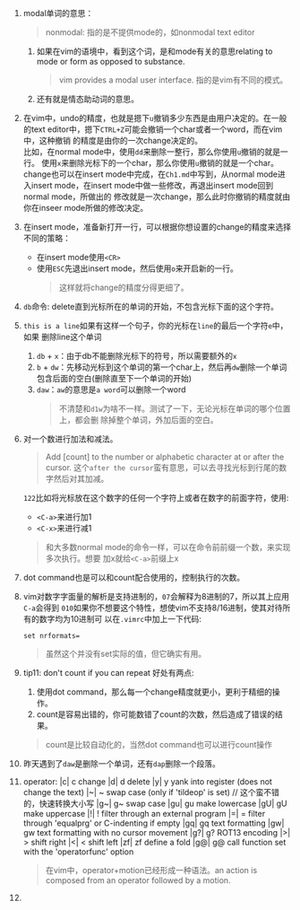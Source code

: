 1. modal单词的意思：

   > nonmodal: 指的是不提供mode的，如nonmodal text editor

   1. 如果在vim的语境中，看到这个词，是和mode有关的意思relating to mode or form
      as opposed to substance.

	  > vim provides a modal user interface. 指的是vim有不同的模式。
	  
   2. 还有就是情态助动词的意思。

2. 在vim中，undo的精度，也就是摁下`u`撤销多少东西是由用户决定的。在一般的text 
   editor中，摁下`CTRL+Z`可能会撤销一个char或者一个word，而在vim中，这种撤销
   的精度是由你的一次change决定的。<br>
   比如，在normal mode中，使用`dd`来删除一整行，那么你使用`u`撤销的就是一行。
   使用`x`来删除光标下的一个char，那么你使用`u`撤销的就是一个char。<br>
   change也可以在insert mode中完成，在`Ch1.md`中写到，从normal mode进入insert
   mode，在insert mode中做一些修改，再退出insert mode回到normal mode，所做出的
   修改就是一次change，那么此时你撤销的精度就由你在inseer mode所做的修改决定。

3. 在insert mode，准备新打开一行，可以根据你想设置的change的精度来选择不同的策略：
   * 在insert mode使用`<CR>`
   * 使用`ESC`先退出insert mode，然后使用`o`来开启新的一行。
     > 这样就将change的精度分得更细了。

4. `db`命令: delete直到光标所在的单词的开始，不包含光标下面的这个字符。

5. `this is a line`如果有这样一个句子，你的光标在`line`的最后一个字符`e`中，如果
   删除line这个单词

   1. `db` + `x`：由于db不能删除光标下的符号，所以需要额外的`x`
   2. `b` + `dw`：先移动光标到这个单词的第一个char上，然后再`dw`删除一个单词
      包含后面的空白(删除直至下一个单词的开始)
   3. `daw`：`aw`的意思是`a word`可以删除一个word
      > 不清楚和`d1w`为啥不一样。测试了一下，无论光标在单词的哪个位置上，都会删
	    除掉整个单词，外加后面的空白。


6. 对一个数进行加法和减法。

   > Add [count] to the number or alphabetic character at or after the cursor.
     这个`after the cursor`蛮有意思，可以去寻找光标到行尾的数字然后对其加减。

   `122`比如将光标放在这个数字的任何一个字符上或者在数字的前面字符，使用:<br>
   * `<C-a>`来进行加1
   * `<C-x>`来进行减1
   > 和大多数normal mode的命令一样，可以在命令前前缀一个数，来实现多次执行。想要
     加x就给`<C-a>`前缀上x

7. dot command也是可以和count配合使用的，控制执行的次数。

8. vim对数字字面量的解析是支持进制的，`07`会解释为8进制的7，所以其上应用`C-a`会得到
   `010`如果你不想要这个特性，想使vim不支持8/16进制，使其对待所有的数字均为10进制可
   以在`.vimrc`中加上一下代码: 
   ```.vim
   set nrformats=
   ```

   > 虽然这个并没有set实际的值，但它确实有用。


9. tip11: don't count if you can repeat
   好处有两点: <br>

   1. 使用dot command，那么每一个change精度就更小，更利于精细的操作。
   2. count是容易出错的，你可能数错了count的次数，然后造成了错误的结果。

   > count是比较自动化的，当然dot command也可以进行count操作

10. 昨天遇到了`daw`是删除一个单词，还有`dap`删除一个段落。
    
11. operator:
  	|c|	c	change
	|d|	d	delete
	|y|	y	yank into register (does not change the text)
	|~|	~	swap case (only if 'tildeop' is set) // 这个蛮不错的，快速转换大小写
	|g~|	g~	swap case
	|gu|	gu	make lowercase
	|gU|	gU	make uppercase
	|!|	!	filter through an external program
	|=|	=	filter through 'equalprg' or C-indenting if empty
	|gq|	gq	text formatting
	|gw|	gw	text formatting with no cursor movement
	|g?|	g?	ROT13 encoding
	|>|	>	shift right
	|<|	<	shift left
	|zf|	zf	define a fold
	|g@|	g@	call function set with the 'operatorfunc' option
 
    > 在vim中，operator+motion已经形成一种语法。an action is composed from an operator
	  followed by a motion.

12.
